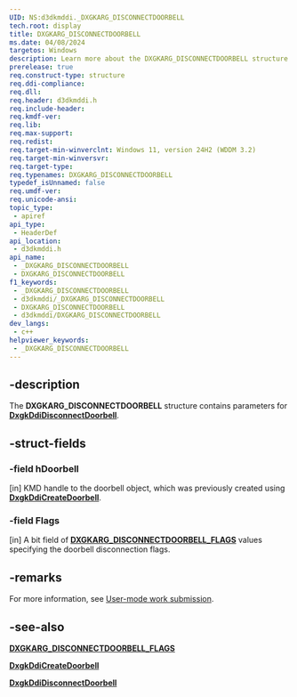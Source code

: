 ```yaml
---
UID: NS:d3dkmddi._DXGKARG_DISCONNECTDOORBELL
tech.root: display
title: DXGKARG_DISCONNECTDOORBELL
ms.date: 04/08/2024
targetos: Windows
description: Learn more about the DXGKARG_DISCONNECTDOORBELL structure.
prerelease: true
req.construct-type: structure
req.ddi-compliance: 
req.dll: 
req.header: d3dkmddi.h
req.include-header: 
req.kmdf-ver: 
req.lib: 
req.max-support: 
req.redist: 
req.target-min-winverclnt: Windows 11, version 24H2 (WDDM 3.2)
req.target-min-winversvr: 
req.target-type: 
req.typenames: DXGKARG_DISCONNECTDOORBELL
typedef_isUnnamed: false
req.umdf-ver: 
req.unicode-ansi: 
topic_type:
 - apiref
api_type:
 - HeaderDef
api_location:
 - d3dkmddi.h
api_name:
 - _DXGKARG_DISCONNECTDOORBELL
 - DXGKARG_DISCONNECTDOORBELL
f1_keywords:
 - _DXGKARG_DISCONNECTDOORBELL
 - d3dkmddi/_DXGKARG_DISCONNECTDOORBELL
 - DXGKARG_DISCONNECTDOORBELL
 - d3dkmddi/DXGKARG_DISCONNECTDOORBELL
dev_langs:
 - c++
helpviewer_keywords:
 - _DXGKARG_DISCONNECTDOORBELL
---
```


## -description

The **DXGKARG_DISCONNECTDOORBELL** structure contains parameters for [**DxgkDdiDisconnectDoorbell**](nc-d3dkmddi-dxgkddi_disconnectdoorbell.md).

## -struct-fields

### -field hDoorbell

[in] KMD handle to the doorbell object, which was previously created using [**DxgkDdiCreateDoorbell**](nc-d3dkmddi-dxgkddi_createdoorbell.md).

### -field Flags

[in] A bit field of [**DXGKARG_DISCONNECTDOORBELL_FLAGS**](ns-d3dkmddi-dxgkarg_disconnectdoorbell_flags.md) values specifying the doorbell disconnection flags.

## -remarks

For more information, see [User-mode work submission](/windows-hardware/drivers/display/user-mode-work-submission).

## -see-also

[**DXGKARG_DISCONNECTDOORBELL_FLAGS**](ns-d3dkmddi-dxgkarg_disconnectdoorbell_flags.md)

[**DxgkDdiCreateDoorbell**](nc-d3dkmddi-dxgkddi_createdoorbell.md)

[**DxgkDdiDisconnectDoorbell**](nc-d3dkmddi-dxgkddi_disconnectdoorbell.md)
